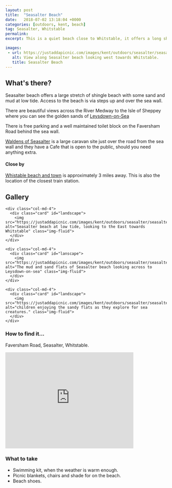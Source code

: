 ```yaml
---
layout: post
title:  "Seasalter Beach"
date:   2018-07-02 13:18:04 +0000
categories: [outdoors, kent, beach]
tag: Seasalter, Whitstable
permalink: 
excerpt: This is a quiet beach close to Whitstable, it offers a long shingle beach and uniterupted views of Leysdown-on-Sea on the Isle of Sheppey.

images: 
 - url: https://justaddapicnic.com/images/kent/outdoors/seasalter/seasalter1.jpg
   alt: View along Seasalter beach looking west towards Whitstable.
   title: Seasalter Beach
---
```


## What's there?
Seasalter beach offers a large stretch of shingle beach with some sand and mud at low tide.  Access to the beach is via steps up and over the sea wall.

There are beautiful views across the River Medway to the Isle of Sheppey where you can see the golden sands of [Leysdown-on-Sea](/outdoors/kent/beach/park/2018/05/22/leysdown.html)

There is free parking and a well maintained toilet block on the Faversham Road behind the sea wall.

[Waldens of Seasalter](http://waldensofseasalter.co.uk/) is a large caravan site just over the road from the sea wall and they have a Cafe that is open to the public, should you need anything extra.

#### Close by

[Whistable beach and town](/outdoors/kent/beach/2018/07/03/whitstable.html) is approximately 3 miles away. This is also the location of the closest train station.

## Gallery

<div class="container">

  <div class="row">

    <div class="col-md-4">
      <div class="card" id="landscape">
        <img src="https://justaddapicnic.com/images/kent/outdoors/seasalter/seasalter1.jpg" alt="Seasalter beach at low tide, looking to the East towards Whitstable" class="img-fluid">
      </div> 
    </div>

    <div class="col-md-4">
      <div class="card" id="lanscape">
        <img src="https://justaddapicnic.com/images/kent/outdoors/seasalter/seasalter2.jpg" alt="The mud and sand flats of Seasalter beach looking across to Leysdown-on-sea" class="img-fluid">
      </div>
    </div>

    <div class="col-md-4">
      <div class="card" id="landscape">
        <img src="https://justaddapicnic.com/images/kent/outdoors/seasalter/seasalter3.jpg" alt="children enjoying the sandy flats as they explore for sea creatures." class="img-fluid">
      </div>
    </div>

  </div>      
</div>


### How to find it...
Faversham Road, Seasalter, Whitstable.

<iframe src="https://www.google.com/maps/embed?pb=!1m22!1m11!1m3!1d957.1831900285842!2d0.9725561064113154!3d51.3459726016776!2m2!1f0!2f0!3m2!1i1024!2i768!4f13.1!4m8!3e2!4m0!4m5!1s0x47d932cba7ab712f%3A0x3483d1ca27c8d268!2sSeasalter%2C+Whitstable!3m2!1d51.343545899999995!2d1.0007671999999999!5e1!3m2!1sen!2suk!4v1530617111861" width="400" height="300" frameborder="0" style="border:0" allowfullscreen></iframe>

### What to take
* Swimming kit, when the weather is warm enough.
* Picnic blankets, chairs and shade for on the beach.
* Beach shoes.

